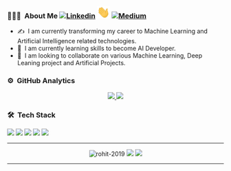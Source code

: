 <!--
**rohit-2019/rohit-2019** is a ✨ _special_ ✨ repository because its `README.md` (this file) appears on your GitHub profile.

Here are some ideas to get you started:

- 🔭 I’m currently working on ...
- 🌱 I’m currently learning ...
- 👯 I’m looking to collaborate on ...
- 🤔 I’m looking for help with ...
- 💬 Ask me about ...
- 📫 How to reach me: ...
- 😄 Pronouns: ...
- ⚡ Fun fact: ...
<div align="center">
  <h2> 
    Hi, there! I am Rohit Kumar Gupta 
  </h2>
</div>
<div align="center">
  <h4> 
    🏃 Happy Coding 🏃 
  </h4>
</div>
-->
### 👨🏻‍💻 &nbsp;About Me  [![Linkedin](https://img.shields.io/badge/-LinkedIn-blue?style=flat&logo=Linkedin&logoColor=white&link=https://www.linkedin.com/in/jaybkim/)](https://www.linkedin.com/in/rohit2019/) <img src="https://github.com/rohit-2019/rohit-2019/blob/main/hi.gif" width="30px">  [![Medium](https://img.shields.io/badge/-Medium-black?style=flat&logo=Medium&logoColor=white&link=https://medium.com/@rohit2019/)](https://medium.com/@rohit2019)

- ✍️ &nbsp;I am currently transforming my career to Machine Learning and Artificial Intelligence related technologies.
- 🌱 &nbsp;I am currently learning skills to become AI Developer.
- 👯 &nbsp;I am looking to collaborate on various Machine Learning, Deep Leaning project and Artificial Projects.

### ⚙️ &nbsp;GitHub Analytics


<p align="center">
  <a href="https://github.com/rohit-2019">
    <img height="180em" src="https://github-readme-stats.vercel.app/api?username=rohit-2019&count_private=true&theme=algolia&hide_border=true&show_icons=true&include_all_commits=true"/>
    <img height="180em" src="https://github-readme-stats.vercel.app/api/top-langs/?username=rohit-2019&theme=algolia&hide_border=true&langs_count=9&layout=compact"/>
  </a>
</p>

### 🛠 &nbsp;Tech Stack

<img src="https://img.shields.io/badge/Java-3776AB?style=for-the-badge&logo=python&logoColor=white"> <img src="https://img.shields.io/badge/Python-3776AB?style=for-the-badge&logo=python&logoColor=white"> <img src="https://img.shields.io/badge/HTML-239120?style=for-the-badge&logo=html5&logoColor=white"> <img src="https://img.shields.io/badge/CSS-239120?&style=for-the-badge&logo=css3&logoColor=white">  <img src="https://img.shields.io/badge/MongoDB-3776AB?style=for-the-badge&logo=mongodb&logoColor=white">
 
<!-- <img src="https://img.shields.io/badge/Express.js-404D59?style=for-the-badge">
<img src="https://img.shields.io/badge/MySQL-00000F?style=for-the-badge&logo=mysql&logoColor=white"> 
  -->



---

<p align="center">
  <img src="https://komarev.com/ghpvc/?username=rohit-2019" alt="rohit-2019" />
    <a href="https://github.com/rohit-2019/"><img src="https://img.shields.io/github/followers/rohit-2019?style=flat&color=red&label=GitHub%20Followers%20"/></a>
  <a href="https://github.com/rohit-2019/"><img src="https://img.shields.io/github/last-commit/rohit-2019/analyticsvidhya?style=flat&color=brightgreen&label=Last%20Updated%20"/></a>
</p>

---
